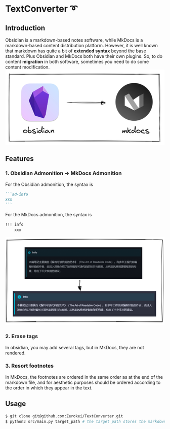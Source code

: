 # TextConverter :curly_loop:

## Introduction
Obsidian is a markdown-based notes software, while MkDocs is a markdown-based content distribution platform. However, it is well known that markdown has quite a bit of **extended syntax** beyond the base standard. Plus Obsidian and MkDocs both have their own plugins. So, to do content **migration** in both software, sometimes you need to do some content modification.
![](img/p1.png)

## Features
### 1. Obsidian Admonition -> MkDocs Admonition
For the Obsidian admonition, the syntax is
````markdown
```ad-info
xxx
```
```` 
For the MkDocs admonition, the syntax is 
````markdown
!!! info
    xxx
````
![](img/admonition.png)

### 2. Erase tags
In obsidian, you may add several tags, but in MkDocs, they are not rendered.

### 3. Resort footnotes
In MkDocs, the footnotes are ordered in the same order as at the end of the markdown file, and for aesthetic purposes should be ordered according to the order in which they appear in the text.

## Usage

```bash
$ git clone git@github.com:Zerokei/TextConverter.git
$ python3 src/main.py target_path # the target path stores the markdown files
```